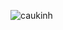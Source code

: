 ![caukinh](https://github.com/VanHoang110802/Competitive_Programming/assets/108053955/59478dc8-5f57-454d-826e-f7cdbbfc8963)
